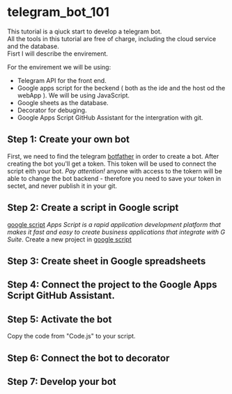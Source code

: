 # telegram_bot_101

This tutorial is a qiuck start to develop a telegram bot.  
All the tools in this tutorial are free of charge, including the cloud service and the database.  
Fisrt I will describe the envirement.

For the envirement we will be using:  
- Telegram API for the front end.
- Google apps script for the beckend ( both as the ide and the host od the webApp ). We will be using JavaScript.
- Google sheets as the database.
- Decorator for debuging.
- Google Apps Script GitHub Assistant for the intergration with git.

## Step 1: Create your own bot
First, we need to find the telegram [botfather](https://t.me/BotFather) in order to create a bot.
After creating the bot you'll get a token. This token will be used to connect the script eith your bot.
*Pay attention!* anyone with access to the tokern will be able to change the bot backend - therefore you need to save your token in sectet, and never publish it in your git.

## Step 2: Create a script in Google script
[google script](https://script.google.com/) *Apps Script is a rapid application development platform that makes it fast and easy to create business applications that integrate with G Suite*.
Create a new project in [google script](https://script.google.com/)

## Step 3: Create sheet in Google spreadsheets

## Step 4: Connect the project to the Google Apps Script GitHub Assistant.

## Step 5: Activate the bot
Copy the code from "Code.js" to your script.

## Step 6: Connect the bot to decorator

## Step 7: Develop your bot

